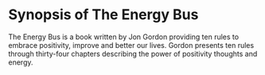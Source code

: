 # Synopsis of The Energy Bus 

The Energy Bus is a book written by Jon Gordon providing ten rules to embrace positivity, improve and better our lives. Gordon presents ten rules through thirty-four chapters describing the power of positivity thoughts and energy. 
